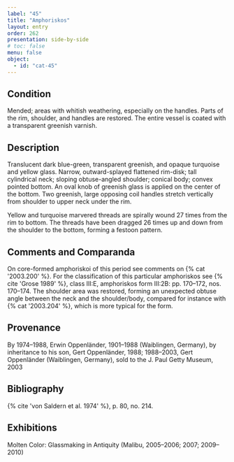 ```yaml
---
label: "45"
title: "Amphoriskos"
layout: entry
order: 262
presentation: side-by-side
# toc: false
menu: false
object:
  - id: "cat-45"
---
```


## Condition

Mended; areas with whitish weathering, especially on the handles. Parts of the rim, shoulder, and handles are restored. The entire vessel is coated with a transparent greenish varnish.

## Description

Translucent dark blue-green, transparent greenish, and opaque turquoise and yellow glass. Narrow, outward-splayed flattened rim-disk; tall cylindrical neck; sloping obtuse-angled shoulder; conical body; convex pointed bottom. An oval knob of greenish glass is applied on the center of the bottom. Two greenish, large opposing coil handles stretch vertically from shoulder to upper neck under the rim.

Yellow and turquoise marvered threads are spirally wound 27 times from the rim to bottom. The threads have been dragged 26 times up and down from the shoulder to the bottom, forming a festoon pattern.

## Comments and Comparanda

On core-formed amphoriskoi of this period see comments on {% cat '2003.200' %}. For the classification of this particular amphoriskos see {% cite 'Grose 1989' %}, class III:E, amphoriskos form III:2B: pp. 170–172, nos. 170–174. The shoulder area was restored, forming an unexpected obtuse angle between the neck and the shoulder/body, compared for instance with {% cat '2003.204' %}, which is more typical for the form.

## Provenance

By 1974–1988, Erwin Oppenländer, 1901–1988 (Waiblingen, Germany), by inheritance to his son, Gert Oppenländer, 1988; 1988–2003, Gert Oppenländer (Waiblingen, Germany), sold to the J. Paul Getty Museum, 2003

## Bibliography

{% cite 'von Saldern et al. 1974' %}, p. 80, no. 214.

## Exhibitions

Molten Color: Glassmaking in Antiquity (Malibu, 2005–2006; 2007; 2009–2010)